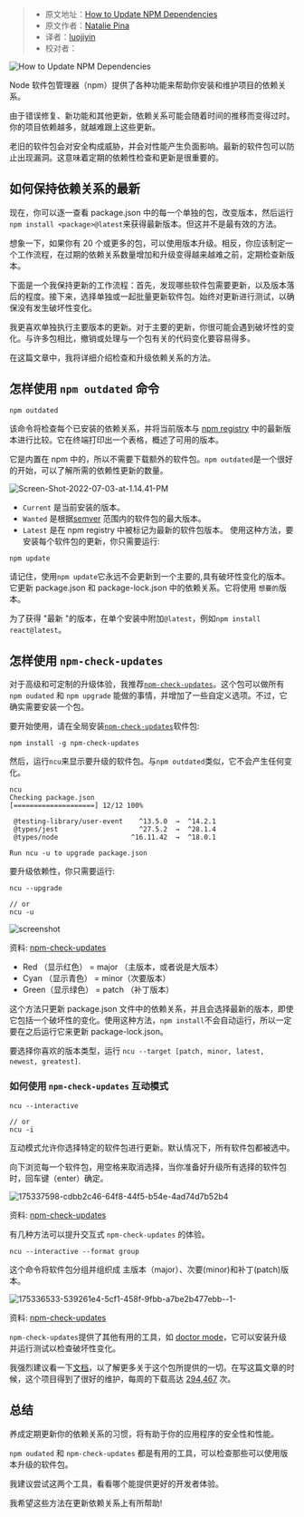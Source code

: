 > - 原文地址：[How to Update NPM Dependencies](https://www.freecodecamp.org/news/how-to-update-npm-dependencies/)
> - 原文作者：[Natalie Pina](https://www.freecodecamp.org/news/author/natalie/)
> - 译者：[luojiyin](https://github.com/luojiyin1987)
> - 校对者：

![How to Update NPM Dependencies](https://www.freecodecamp.org/news/content/images/size/w2000/2022/07/deps.png)

Node 软件包管理器（npm）提供了各种功能来帮助你安装和维护项目的依赖关系。

由于错误修复、新功能和其他更新，依赖关系可能会随着时间的推移而变得过时。你的项目依赖越多，就越难跟上这些更新。

老旧的软件包会对安全构成威胁，并会对性能产生负面影响。最新的软件包可以防止出现漏洞。这意味着定期的依赖性检查和更新是很重要的。

## 如何保持依赖关系的最新

现在，你可以逐一查看 package.json 中的每一个单独的包，改变版本，然后运行`npm install <package>@latest`来获得最新版本。但这并不是最有效的方法。

想象一下，如果你有 20 个或更多的包，可以使用版本升级。相反，你应该制定一个工作流程，在过期的依赖关系数量增加和升级变得越来越难之前，定期检查新版本。

下面是一个我保持更新的工作流程：首先，发现哪些软件包需要更新，以及版本落后的程度。接下来，选择单独或一起批量更新软件包。始终对更新进行测试，以确保没有发生破坏性变化。

我更喜欢单独执行主要版本的更新。对于主要的更新，你很可能会遇到破坏性的变化。与许多包相比，撤销或处理与一个包有关的代码变化要容易得多。

在这篇文章中，我将详细介绍检查和升级依赖关系的方法。

## 怎样使用 `npm outdated` 命令

```shell
npm outdated
```

该命令将检查每个已安装的依赖关系，并将当前版本与 [npm registry](https://www.npmjs.com/) 中的最新版本进行比较。它在终端打印出一个表格，概述了可用的版本。

它是内置在 npm 中的，所以不需要下载额外的软件包。`npm outdated`是一个很好的开始，可以了解所需的依赖性更新的数量。

![Screen-Shot-2022-07-03-at-1.14.41-PM](https://www.freecodecamp.org/news/content/images/2022/07/Screen-Shot-2022-07-03-at-1.14.41-PM.png)

- `Current` 是当前安装的版本。
- `Wanted` 是根据[semver](https://docs.npmjs.com/misc/semver) 范围内的软件包的最大版本。
- `Latest` 是在 npm registry 中被标记为最新的软件包版本。
使用这种方法，要安装每个软件包的更新，你只需要运行:

```shell
npm update
```

请记住，使用`npm update`它永远不会更新到一个主要的,具有破坏性变化的版本。它更新 package.json 和 package-lock.json 中的依赖关系。它将使用 `想要的`版本。

为了获得 "最新 "的版本，在单个安装中附加`@latest`，例如`npm install react@latest`。

## 怎样使用 `npm-check-updates`

对于高级和可定制的升级体验，我推荐[`npm-check-updates`](https://www.npmjs.com/package/npm-check-updates)。这个包可以做所有 `npm oudated` 和 `npm upgrade` 能做的事情，并增加了一些自定义选项。不过，它确实需要安装一个包。

要开始使用，请在全局安装[`npm-check-updates`](https://www.npmjs.com/package/npm-check-updates)软件包:

```shell
npm install -g npm-check-updates
```

然后，运行`ncu`来显示要升级的软件包。与`npm outdated`类似，它不会产生任何变化。

```shell
ncu
Checking package.json
[====================] 12/12 100%

 @testing-library/user-event    ^13.5.0  →  ^14.2.1
 @types/jest                    ^27.5.2  →  ^28.1.4
 @types/node                  ^16.11.42  →  ^18.0.1

Run ncu -u to upgrade package.json
```

要升级依赖性，你只需要运行:

```shell
ncu --upgrade

// or 
ncu -u
```

![screenshot](https://www.freecodecamp.org/news/content/images/2022/07/screenshot.png)

资料: [npm-check-updates](https://www.npmjs.com/package/npm-check-updates)

- Red  （显示红色） = major  （主版本，或者说是大版本）
- Cyan （显示青色） = minor（次要版本）
- Green（显示绿色）  = patch （补丁版本）

这个方法只更新 package.json 文件中的依赖关系，并且会选择最新的版本，即使它包括一个破坏性的变化。使用这种方法，`npm install`不会自动运行，所以一定要在之后运行它来更新 package-lock.json。

要选择你喜欢的版本类型，运行 `ncu --target [patch, minor, latest, newest, greatest]`.

### 如何使用 `npm-check-updates` 互动模式

``` shell
ncu --interactive

// or 
ncu -i
```

互动模式允许你选择特定的软件包进行更新。默认情况下，所有软件包都被选中。

向下浏览每一个软件包，用空格来取消选择，当你准备好升级所有选择的软件包时，回车键（enter）确定。

![175337598-cdbb2c46-64f8-44f5-b54e-4ad74d7b52b4](https://www.freecodecamp.org/news/content/images/2022/07/175337598-cdbb2c46-64f8-44f5-b54e-4ad74d7b52b4.png)

资料: [npm-check-updates](https://www.npmjs.com/package/npm-check-updates)

有几种方法可以提升交互式 `npm-check-updates` 的体验。

```shell
ncu --interactive --format group
```

这个命令将软件包分组并组织成 主版本（major）、次要(minor)和补丁(patch)版本。

![175336533-539261e4-5cf1-458f-9fbb-a7be2b477ebb--1-](https://www.freecodecamp.org/news/content/images/2022/07/175336533-539261e4-5cf1-458f-9fbb-a7be2b477ebb--1-.png)

资料: [npm-check-updates](https://www.npmjs.com/package/npm-check-updates)

`npm-check-updates`提供了其他有用的工具，如 [doctor mode](https://github.com/raineorshine/npm-check-updates#doctor-mode)，它可以安装升级并运行测试以检查破坏性变化。

我强烈建议看一下[文档](https://github.com/raineorshine/npm-check-updates)，以了解更多关于这个包所提供的一切。在写这篇文章的时候，这个项目得到了很好的维护，每周的下载高达 [294,467](https://www.npmjs.com/package/npm-check-updates) 次。

## 总结

养成定期更新你的依赖关系的习惯，将有助于你的应用程序的安全性和性能。

`npm oudated` 和 `npm-check-updates` 都是有用的工具，可以检查那些可以使用版本升级的软件包。

我建议尝试这两个工具，看看哪个能提供更好的开发者体验。

我希望这些方法在更新依赖关系上有所帮助!
